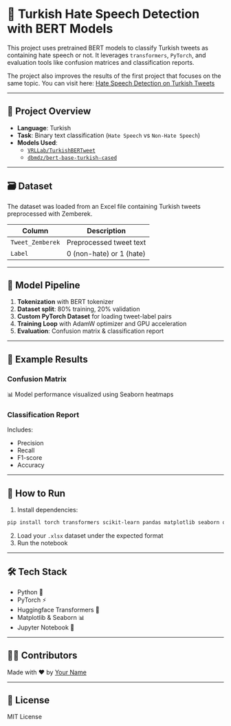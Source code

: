 # 🧠 Turkish Hate Speech Detection with BERT Models

This project uses pretrained BERT models to classify Turkish tweets as containing hate speech or not. It leverages `transformers`, `PyTorch`, and evaluation tools like confusion matrices and classification reports.

The project also improves the results of the first project that focuses on the same topic. You can visit here: [Hate Speech Detection on Turkish Tweets](https://github.com/1eclerc/Hate-Speech-Detection-on-Turkish-Tweets)

---

## 📌 Project Overview

- **Language**: Turkish 
- **Task**: Binary text classification (`Hate Speech` vs `Non-Hate Speech`)
- **Models Used**:
  - [`VRLLab/TurkishBERTweet`](https://huggingface.co/VRLLab/TurkishBERTweet)
  - [`dbmdz/bert-base-turkish-cased`](https://huggingface.co/dbmdz/bert-base-turkish-cased)

---

## 🗃️ Dataset

The dataset was loaded from an Excel file containing Turkish tweets preprocessed with Zemberek.

| Column         | Description            |
|----------------|------------------------|
| `Tweet_Zemberek` | Preprocessed tweet text |
| `Label`        | 0 (non-hate) or 1 (hate) |

---

## 🧪 Model Pipeline

1. **Tokenization** with BERT tokenizer
2. **Dataset split**: 80% training, 20% validation
3. **Custom PyTorch Dataset** for loading tweet-label pairs
4. **Training Loop** with AdamW optimizer and GPU acceleration
5. **Evaluation**: Confusion matrix & classification report

---

## 🔬 Example Results

### Confusion Matrix  
📊 Model performance visualized using Seaborn heatmaps

### Classification Report
Includes:
- Precision
- Recall
- F1-score
- Accuracy

---

## 🚀 How to Run

1. Install dependencies:
```bash
pip install torch transformers scikit-learn pandas matplotlib seaborn openpyxl tqdm
```

2. Load your `.xlsx` dataset under the expected format
3. Run the notebook

---

## 🛠 Tech Stack

- Python 🐍
- PyTorch ⚡
- Huggingface Transformers 🤗
- Matplotlib & Seaborn 📊
- Jupyter Notebook 📒

---

## 🙋‍♂️ Contributors

Made with ❤️ by [Your Name](https://github.com/yourusername)

---

## 📄 License

MIT License
